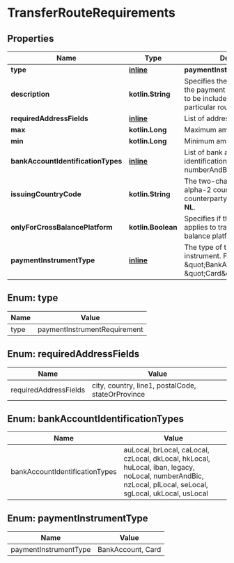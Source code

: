 
# TransferRouteRequirements

## Properties
Name | Type | Description | Notes
------------ | ------------- | ------------- | -------------
**type** | [**inline**](#Type) | **paymentInstrumentRequirement** | 
**description** | **kotlin.String** | Specifies the requirements for the payment instrument that need to be included in the request for a particular route. |  [optional]
**requiredAddressFields** | [**inline**](#kotlin.collections.List&lt;RequiredAddressFields&gt;) | List of address fields. |  [optional]
**max** | **kotlin.Long** | Maximum amount. |  [optional]
**min** | **kotlin.Long** | Minimum amount. |  [optional]
**bankAccountIdentificationTypes** | [**inline**](#kotlin.collections.List&lt;BankAccountIdentificationTypes&gt;) | List of bank account identification types: eg.; [iban , numberAndBic] |  [optional]
**issuingCountryCode** | **kotlin.String** | The two-character ISO-3166-1 alpha-2 country code of the counterparty. For example, **US** or **NL**. |  [optional]
**onlyForCrossBalancePlatform** | **kotlin.Boolean** | Specifies if the requirement only applies to transfers to another balance platform. |  [optional]
**paymentInstrumentType** | [**inline**](#PaymentInstrumentType) | The type of the payment instrument. For example, \&quot;BankAccount\&quot; or \&quot;Card\&quot;. |  [optional]


<a name="Type"></a>
## Enum: type
Name | Value
---- | -----
type | paymentInstrumentRequirement


<a name="kotlin.collections.List<RequiredAddressFields>"></a>
## Enum: requiredAddressFields
Name | Value
---- | -----
requiredAddressFields | city, country, line1, postalCode, stateOrProvince


<a name="kotlin.collections.List<BankAccountIdentificationTypes>"></a>
## Enum: bankAccountIdentificationTypes
Name | Value
---- | -----
bankAccountIdentificationTypes | auLocal, brLocal, caLocal, czLocal, dkLocal, hkLocal, huLocal, iban, legacy, noLocal, numberAndBic, nzLocal, plLocal, seLocal, sgLocal, ukLocal, usLocal


<a name="PaymentInstrumentType"></a>
## Enum: paymentInstrumentType
Name | Value
---- | -----
paymentInstrumentType | BankAccount, Card



